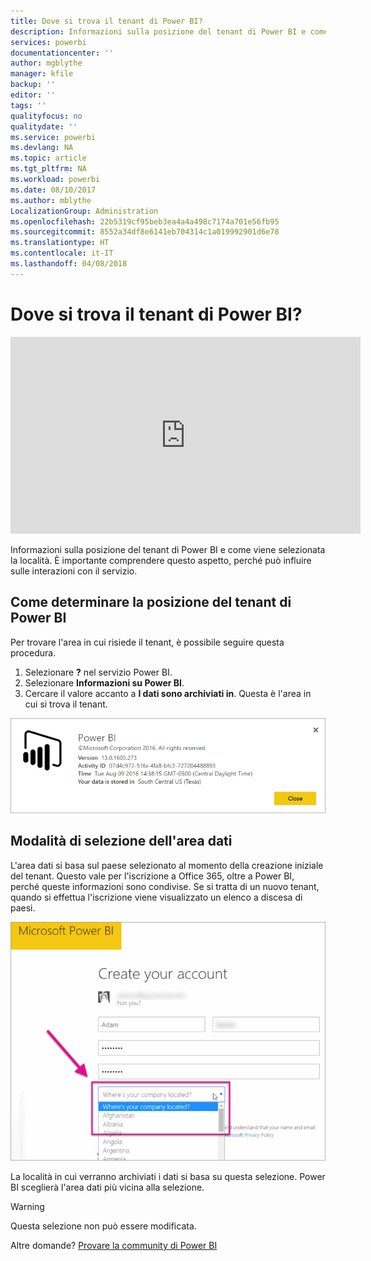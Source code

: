 ```yaml
---
title: Dove si trova il tenant di Power BI?
description: Informazioni sulla posizione del tenant di Power BI e come viene selezionata la località. È importante comprendere questo aspetto, perché può influire sulle interazioni con il servizio.
services: powerbi
documentationcenter: ''
author: mgblythe
manager: kfile
backup: ''
editor: ''
tags: ''
qualityfocus: no
qualitydate: ''
ms.service: powerbi
ms.devlang: NA
ms.topic: article
ms.tgt_pltfrm: NA
ms.workload: powerbi
ms.date: 08/10/2017
ms.author: mblythe
LocalizationGroup: Administration
ms.openlocfilehash: 22b5319cf95beb3ea4a4a498c7174a701e56fb95
ms.sourcegitcommit: 8552a34df8e6141eb704314c1a019992901d6e78
ms.translationtype: HT
ms.contentlocale: it-IT
ms.lasthandoff: 04/08/2018
---
```

# <a name="where-is-my-power-bi-tenant-located"></a>Dove si trova il tenant di Power BI?
<iframe width="560" height="315" src="https://www.youtube.com/embed/0fOxaHJPvdM?showinfo=0" frameborder="0" allowfullscreen></iframe>

Informazioni sulla posizione del tenant di Power BI e come viene selezionata la località. È importante comprendere questo aspetto, perché può influire sulle interazioni con il servizio.

## <a name="how-to-determine-where-your-power-bi-tenant-is-located"></a>Come determinare la posizione del tenant di Power BI
Per trovare l'area in cui risiede il tenant, è possibile seguire questa procedura.

1. Selezionare **?** nel servizio Power BI.
2. Selezionare **Informazioni su Power BI**.
3. Cercare il valore accanto a **I dati sono archiviati in**. Questa è l'area in cui si trova il tenant.

![](media/service-admin-where-is-my-tenant-located/power-bi-data-region.png)

## <a name="how-the-data-region-is-selected"></a>Modalità di selezione dell'area dati
L'area dati si basa sul paese selezionato al momento della creazione iniziale del tenant. Questo vale per l'iscrizione a Office 365, oltre a Power BI, perché queste informazioni sono condivise. Se si tratta di un nuovo tenant, quando si effettua l'iscrizione viene visualizzato un elenco a discesa di paesi.

![](media/service-admin-where-is-my-tenant-located/sign-up-country-selection.png)

La località in cui verranno archiviati i dati si basa su questa selezione. Power BI sceglierà l'area dati più vicina alla selezione.

> [!WARNING]
> Questa selezione non può essere modificata.
> 
> 

Altre domande? [Provare la community di Power BI](http://community.powerbi.com/)

